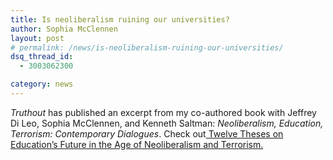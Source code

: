 ```yaml
---
title: Is neoliberalism ruining our universities?
author: Sophia McClennen
layout: post
# permalink: /news/is-neoliberalism-ruining-our-universities/
dsq_thread_id:
  - 3003062300

category: news
---
```

*Truthout* has published an excerpt from my co-authored book with Jeffrey Di Leo, Sophia McClennen, and Kenneth Saltman: *Neoliberalism, Education, Terrorism: Contemporary Dialogues*. Check out[ Twelve Theses on Education&#8217;s Future in the Age of Neoliberalism and Terrorism.][1]

 [1]: http://truth-out.org/opinion/item/24335-twelve-theses-on-educations-future-in-the-age-of-neoliberalism-and-terrorism